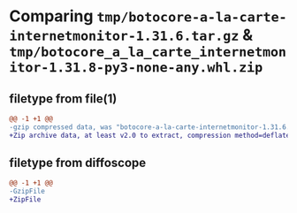 # Comparing `tmp/botocore-a-la-carte-internetmonitor-1.31.6.tar.gz` & `tmp/botocore_a_la_carte_internetmonitor-1.31.8-py3-none-any.whl.zip`

## filetype from file(1)

```diff
@@ -1 +1 @@
-gzip compressed data, was "botocore-a-la-carte-internetmonitor-1.31.6.tar", last modified: Thu Jul 20 01:20:18 2023, max compression
+Zip archive data, at least v2.0 to extract, compression method=deflate
```

## filetype from diffoscope

```diff
@@ -1 +1 @@
-GzipFile
+ZipFile
```


